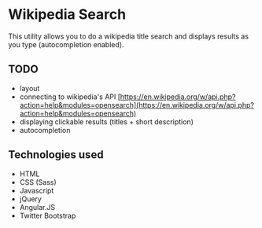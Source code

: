 # Wikipedia Search #

This utility allows you to do a wikipedia title search and displays results as you type (autocompletion enabled).

## TODO ##
* layout
* connecting to wikipedia's API [https://en.wikipedia.org/w/api.php?action=help&modules=opensearch](https://en.wikipedia.org/w/api.php?action=help&modules=opensearch)
* displaying clickable results (titles + short description)
* autocompletion

## Technologies used ##
* HTML
* CSS (Sass)
* Javascript
* jQuery
* Angular.JS
* Twitter Bootstrap